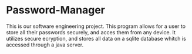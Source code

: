 # Password-Manager
This is our software engineering project. This program allows for a user to store all their passwords securely, and acces them from any device.
It utilizes secure ecryption, and stores all data on a sqlite database whitch is accessed through a java server.
